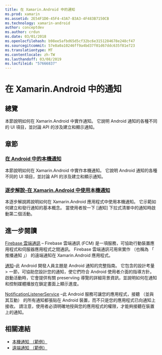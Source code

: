 ```yaml
---
title: 在 Xamarin.Android 中的通知
ms.prod: xamarin
ms.assetid: 2E54F1D0-45F4-43A7-B3A3-4F483B7150CB
ms.technology: xamarin-android
author: conceptdev
ms.author: crdun
ms.date: 03/01/2018
ms.openlocfilehash: b98ee5afbd65d5cf32bc6e3151284678e248cf47
ms.sourcegitcommit: 57e8a0a10246ff9a4bd37f01d67ddc635f81e723
ms.translationtype: MT
ms.contentlocale: zh-TW
ms.lasthandoff: 03/08/2019
ms.locfileid: "57666837"
---
```

# <a name="notifications-in-xamarinandroid"></a>在 Xamarin.Android 中的通知


## <a name="overview"></a>總覽

本節說明如何在 Xamarin.Android 中實作通知。 它說明 Android 通知的各種不同的 UI 項目，並討論 API 的涉及建立和顯示通知。


## <a name="sections"></a>章節

### <a name="local-notifications-in-androidlocal-notificationsmd"></a>[在 Android 中的本機通知](local-notifications.md)

本節說明如何在 Xamarin.Android 中實作本機通知。 它說明 Android 通知的各種不同的 UI 項目，並討論 API 的涉及建立和顯示通知。 

### <a name="walkthrough---using-local-notifications-in-xamarinandroidlocal-notifications-walkthroughmd"></a>[逐步解說-在 Xamarin.Android 中使用本機通知](local-notifications-walkthrough.md)  
 
本逐步解說將說明如何在 Xamarin.Android 應用程式中使用本機通知。 它示範如何建立和發行通知的基本概念。 當使用者按一下 [通知] 下拉式清單中的通知時啟動第二個活動。 


## <a name="for-further-reading"></a>進一步閱讀

[Firebase 雲端通訊](~/android/data-cloud/google-messaging/firebase-cloud-messaging.md) &ndash; Firebase 雲端通訊 (FCM) 是一項服務，可協助行動裝置應用程式和伺服器應用程式之間通訊。 Firebase 雲端通訊可用來實作 （也稱為 「 推播通知 」） 的遠端通知在 Xamarin.Android 應用程式。

[通知](https://developer.android.com/guide/topics/ui/notifiers/notifications.html)&ndash;此 Android 開發人員主題是 Android 通知的完整指南。 它包含的設計考量 > 一節，可協助您設計您的通知，使它們符合 Android 使用者介面的指導方針。 啟動活動時，它會提供有關 preserviing 導覽的詳細背景資訊，並說明如何在通知和控制媒體播放在鎖定畫面上顯示進度。 

[NotificationListenerService](https://developer.xamarin.com/api/type/Android.Service.Notification.NotificationListenerService/) &ndash;此 Android 服務可讓您的應用程式，接聽 （並與其互動） 的所有通知都張貼在 Android 裝置，而不只是您的應用程式已向通知上接收。 請注意，使用者必須明確地授與您的應用程式的權限，才能夠接聽在裝置上的通知。





## <a name="related-links"></a>相關連結

- [本機通知 （範例）](https://developer.xamarin.com/samples/monodroid/LocalNotifications/)
- [遠端通知 （範例）](https://developer.xamarin.com/samples/monodroid/RemoteNotifications/)

